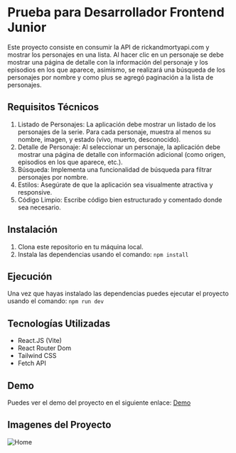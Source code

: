 # Prueba para Desarrollador Frontend Junior
Este proyecto consiste en consumir la API de rickandmortyapi.com y mostrar los personajes en una lista. Al hacer clic en un personaje se debe mostrar una página de detalle con la información del personaje y los episodios en los que aparece, asimismo, se realizará una búsqueda de los personajes por nombre y como plus se agregó paginación a la lista de personajes.

## Requisitos Técnicos
1. Listado de Personajes: La aplicación debe mostrar un listado de los personajes de la serie. Para cada personaje, muestra al menos su nombre, imagen, y estado (vivo, muerto, desconocido).
2. Detalle de Personaje: Al seleccionar un personaje, la aplicación debe mostrar una página de detalle con información adicional (como origen, episodios en los que aparece, etc.).
3. Búsqueda: Implementa una funcionalidad de búsqueda para filtrar personajes por nombre.
4. Estilos: Asegúrate de que la aplicación sea visualmente atractiva y responsive.
5. Código Limpio: Escribe código bien estructurado y comentado donde sea necesario.

## Instalación

1. Clona este repositorio en tu máquina local.
2. Instala las dependencias usando el comando: `npm install`

## Ejecución
Una vez que hayas instalado las dependencias puedes ejecutar el proyecto usando el comando: `npm run dev`

## Tecnologías Utilizadas
- React.JS (Vite)
- React Router Dom
- Tailwind CSS
- Fetch API

## Demo
Puedes ver el demo del proyecto en el siguiente enlace: [Demo](https://prueba-tech-rick-morty.vercel.app/)

## Imagenes del Proyecto
![Home](src/assets/images/home.png)


